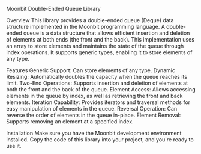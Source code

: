 Moonbit Double-Ended Queue Library

Overview
This library provides a double-ended queue (Deque) data structure implemented in the Moonbit programming language. A double-ended queue is a data structure that allows efficient insertion and deletion of elements at both ends (the front and the back). This implementation uses an array to store elements and maintains the state of the queue through index operations. It supports generic types, enabling it to store elements of any type.

Features
Generic Support: Can store elements of any type.
Dynamic Resizing: Automatically doubles the capacity when the queue reaches its limit.
Two-End Operations: Supports insertion and deletion of elements at both the front and the back of the queue.
Element Access: Allows accessing elements in the queue by index, as well as retrieving the front and back elements.
Iteration Capability: Provides iterators and traversal methods for easy manipulation of elements in the queue.
Reversal Operation: Can reverse the order of elements in the queue in-place.
Element Removal: Supports removing an element at a specified index.

Installation
Make sure you have the Moonbit development environment installed. Copy the code of this library into your project, and you're ready to use it.